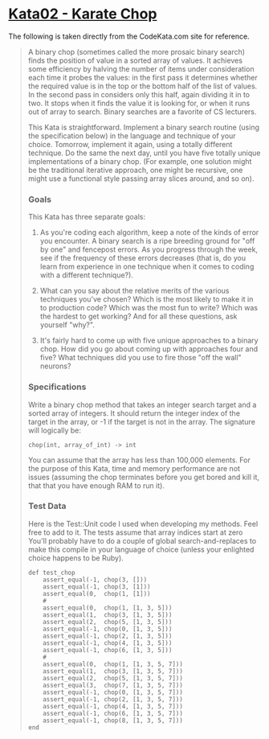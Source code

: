 # [Kata02 - Karate Chop](http://codekata.com/kata/kata02-karate-chop/)

The following is taken directly from the CodeKata.com site for reference.

> A binary chop (sometimes called the more prosaic binary search) finds the 
> position of value in a sorted array of values. It achieves some efficiency by 
> halving the number of items under consideration each time it probes the values: 
> in the first pass it determines whether the required value is in the top or the 
> bottom half of the list of values. In the second pass in considers only this 
> half, again dividing it in to two. It stops when it finds the value it is 
> looking for, or when it runs out of array to search. Binary searches are a 
> favorite of CS lecturers.
> 
> This Kata is straightforward. Implement a binary search routine (using the 
> specification below) in the language and technique of your choice. Tomorrow, 
> implement it again, using a totally different technique. Do the same the next 
> day, until you have five totally unique implementations of a binary chop. (For 
> example, one solution might be the traditional iterative approach, one might 
> be recursive, one might use a functional style passing array slices around, 
> and so on).
> 
> ### Goals
> 
> This Kata has three separate goals:
> 
> 1. As you're coding each algorithm, keep a note of the kinds of error you 
> encounter. A binary search is a ripe breeding ground for "off by one" and 
> fencepost errors. As you progress through the week, see if the frequency of 
> these errors decreases (that is, do you learn from experience in one technique 
> when it comes to coding with a different technique?).
> 
> 2. What can you say about the relative merits of the various techniques you've 
> chosen? Which is the most likely to make it in to production code? Which was 
> the most fun to write? Which was the hardest to get working? And for all these 
> questions, ask yourself "why?".
> 
> 3. It's fairly hard to come up with five unique approaches to a binary chop. 
> How did you go about coming up with approaches four and five? What techniques 
> did you use to fire those "off the wall" neurons?
> 
> ### Specifications
> 
> Write a binary chop method that takes an integer search target and a sorted 
> array of integers. It should return the integer index of the target in the 
> array, or -1 if the target is not in the array. The signature will logically
> be:
> 
>     chop(int, array_of_int) -> int
> 
> You can assume that the array has less than 100,000 elements. For the purpose
> of this Kata, time and memory performance are not issues (assuming the chop 
> terminates before you get bored and kill it, that that you have enough RAM to
> run it).
> 
> ### Test Data
> 
> Here is the Test::Unit code I used when developing my methods. Feel free to
> add to it. The tests assume that array indices start at zero You'll probably
> have to do a couple of global search-and-replaces to make this compile in your
> language of choice (unless your enlighted choice happens to be Ruby).
> 
>     def test_chop
>         assert_equal(-1, chop(3, []))
>         assert_equal(-1, chop(3, [1]))
>         assert_equal(0,  chop(1, [1]))
>         #
>         assert_equal(0,  chop(1, [1, 3, 5]))
>         assert_equal(1,  chop(3, [1, 3, 5]))
>         assert_equal(2,  chop(5, [1, 3, 5]))
>         assert_equal(-1, chop(0, [1, 3, 5]))
>         assert_equal(-1, chop(2, [1, 3, 5]))
>         assert_equal(-1, chop(4, [1, 3, 5]))
>         assert_equal(-1, chop(6, [1, 3, 5]))
>         #
>         assert_equal(0,  chop(1, [1, 3, 5, 7]))
>         assert_equal(1,  chop(3, [1, 3, 5, 7]))
>         assert_equal(2,  chop(5, [1, 3, 5, 7]))
>         assert_equal(3,  chop(7, [1, 3, 5, 7]))
>         assert_equal(-1, chop(0, [1, 3, 5, 7]))
>         assert_equal(-1, chop(2, [1, 3, 5, 7]))
>         assert_equal(-1, chop(4, [1, 3, 5, 7]))
>         assert_equal(-1, chop(6, [1, 3, 5, 7]))
>         assert_equal(-1, chop(8, [1, 3, 5, 7]))
>     end
